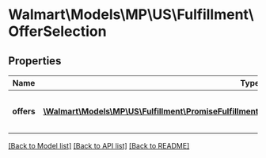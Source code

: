 # Walmart\Models\MP\US\Fulfillment\OfferSelection

## Properties

Name | Type | Description | Notes
------------ | ------------- | ------------- | -------------
**offers** | [**\Walmart\Models\MP\US\Fulfillment\PromiseFulfillmentsRequestPayloadOfferSelectionsInnerOffersInner[]**](PromiseFulfillmentsRequestPayloadOfferSelectionsInnerOffersInner.md) | Offer details. List of an items/vendor sku. |


[[Back to Model list]](./) [[Back to API list]](../../../../../README.md#supported-apis) [[Back to README]](../../../../../README.md)
